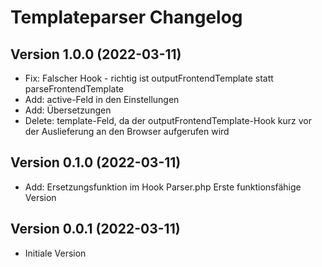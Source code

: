 # Templateparser Changelog

## Version 1.0.0 (2022-03-11)

* Fix: Falscher Hook - richtig ist outputFrontendTemplate statt parseFrontendTemplate
* Add: active-Feld in den Einstellungen
* Add: Übersetzungen
* Delete: template-Feld, da der outputFrontendTemplate-Hook kurz vor der Auslieferung an den Browser aufgerufen wird

## Version 0.1.0 (2022-03-11)

* Add: Ersetzungsfunktion im Hook Parser.php
Erste funktionsfähige Version

## Version 0.0.1 (2022-03-11)

* Initiale Version
